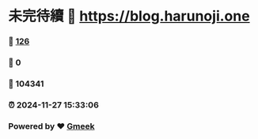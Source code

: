# 未完待續 :link: https://blog.harunoji.one 
### :page_facing_up: [126](https://blog.harunoji.one/tag.html) 
### :speech_balloon: 0 
### :hibiscus: 104341 
### :alarm_clock: 2024-11-27 15:33:06 
### Powered by :heart: [Gmeek](https://github.com/Meekdai/Gmeek)

